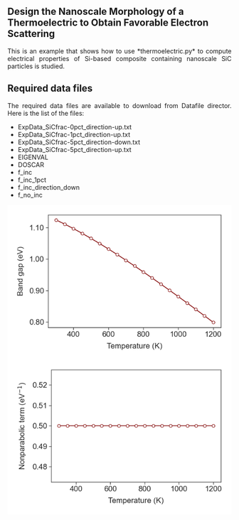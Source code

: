 ## Design the Nanoscale Morphology of a Thermoelectric to Obtain Favorable Electron Scattering

<div align="justify">
  
<p>
This is an example that shows how to use *thermoelectric.py* to compute electrical properties of Si-based composite containing nanoscale SiC particles is studied.
</p>

## Required data files

<p>
The required data files are available to download from Datafile director. Here is the list of the files: 
  
- ExpData_SiCfrac-0pct_direction-up.txt
- ExpData_SiCfrac-1pct_direction-up.txt
- ExpData_SiCfrac-5pct_direction-down.txt
- ExpData_SiCfrac-5pct_direction-up.txt
- EIGENVAL
- DOSCAR
- f_inc
- f_inc_1pct
- f_inc_direction_down
- f_no_inc

</p>


<p align="center">
<img src="Figs/Figure_1.png" align="center" alt="drawing" width="700px"> 
  
  <img src="Figs/Figure_2.png" align="center" alt="drawing" width="700px"> 
</p>

</div>
